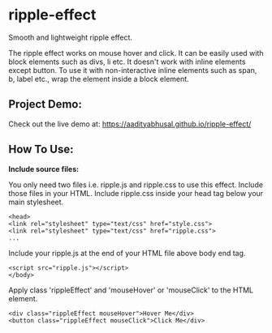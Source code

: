# ripple-effect
Smooth and lightweight ripple effect.

The ripple effect works on mouse hover and click. It can be easily used with block elements such as divs, li etc. It doesn't work with inline elements except button. To use it with non-interactive inline elements such as span, b, label etc., wrap the element inside a block element.

## Project Demo: 

Check out the live demo at: https://aadityabhusal.github.io/ripple-effect/

## How To Use:

**Include source files:**

You only need two files i.e. ripple.js and ripple.css to use this effect. Include those files in your HTML. 
Include ripple.css inside your head tag below your main stylesheet.

```
<head>
<link rel="stylesheet" type="text/css" href="style.css">
<link rel="stylesheet" type="text/css" href="ripple.css">
...
```

Include your ripple.js at the end of your HTML file above body end tag.

```
<script src="ripple.js"></script>
</body>
```

Apply class 'rippleEffect' and 'mouseHover' or 'mouseClick' to the HTML element.

```
<div class="rippleEffect mouseHover">Hover Me</div>
<button class="rippleEffect mouseClick">Click Me</div>
```
